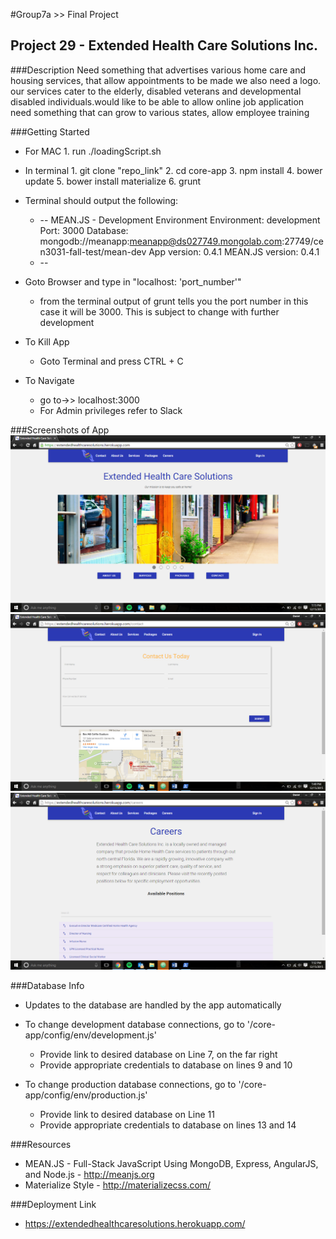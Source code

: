 #Group7a >> Final Project
## Project 29 - Extended Health Care Solutions Inc.

###Description
  Need something that advertises various home care and housing services, that allow appointments to be made we also need a logo. our services cater to the elderly, disabled veterans and developmental disabled individuals.would like to be able to allow online job application need something that can grow to various states, allow employee training

###Getting Started
* For MAC
        1. run ./loadingScript.sh
* In terminal
        1. git clone "repo_link"
        2. cd core-app
        3. npm install
        4. bower update
        5. bower install materialize
        6. grunt

* Terminal should output the following:
    * --
    MEAN.JS - Development Environment
    Environment:			development
    Port:				3000
    Database:				mongodb://meanapp:meanapp@ds027749.mongolab.com:27749/cen3031-fall-test/mean-dev
    App version:			0.4.1
    MEAN.JS version:			0.4.1
    * --
* Goto Browser and type in "localhost: 'port_number'"
	- from the terminal output of grunt tells you the port number in this case it will be 3000. This is subject to change with further development
* To Kill App
   * Goto Terminal and press CTRL + C

* To Navigate
  * go to->> localhost:3000
  * For Admin privileges refer to Slack
  
###Screenshots of App
![alt tag](https://github.com/CEN30317a/core-app/blob/master/screenshots/Landing.png)
![alt tag](https://github.com/CEN30317a/core-app/blob/master/screenshots/ContactUs.png)
![alt tag](https://github.com/CEN30317a/core-app/blob/master/screenshots/Careers.png)


###Database Info
* Updates to the database are handled by the app automatically

* To change development database connections, go to '/core-app/config/env/development.js'
	- Provide link to desired database on Line 7, on the far right
	- Provide appropriate credentials to database on lines 9 and 10
	
* To change production database connections, go to '/core-app/config/env/production.js'
	- Provide link to desired database on Line 11
	- Provide appropriate credentials to database on lines 13 and 14
 
###Resources
* MEAN.JS - Full-Stack JavaScript Using MongoDB, Express, AngularJS, and Node.js - http://meanjs.org
* Materialize Style - http://materializecss.com/

###Deployment Link
 * https://extendedhealthcaresolutions.herokuapp.com/
